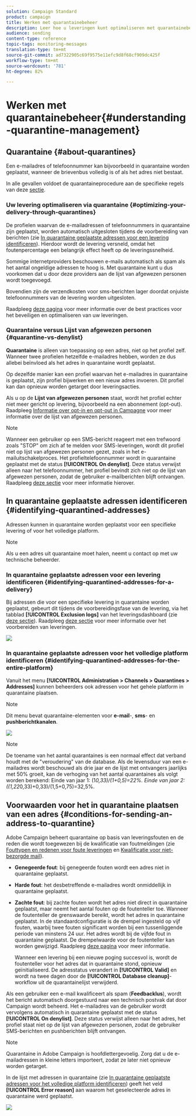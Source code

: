 ```yaml
---
solution: Campaign Standard
product: campaign
title: Werken met quarantainebeheer
description: Leer hoe u leveringen kunt optimaliseren met quarantainebeheer.
audience: sending
content-type: reference
topic-tags: monitoring-messages
translation-type: tm+mt
source-git-commit: ad7322905c69f9575e11efc9d8f68cf909dc425f
workflow-type: tm+mt
source-wordcount: '781'
ht-degree: 82%

---
```



# Werken met quarantainebeheer{#understanding-quarantine-management}

## Quarantaine {#about-quarantines}

Een e-mailadres of telefoonnummer kan bijvoorbeeld in quarantaine worden geplaatst, wanneer de brievenbus volledig is of als het adres niet bestaat.

In alle gevallen voldoet de quarantaineprocedure aan de specifieke regels van deze [sectie](#conditions-for-sending-an-address-to-quarantine).

### Uw levering optimaliseren via quarantaine {#optimizing-your-delivery-through-quarantines}

De profielen waarvan de e-mailadressen of telefoonnummers in quarantaine zijn geplaatst, worden automatisch uitgesloten tijdens de voorbereiding van berichten (zie [In quarantaine geplaatste adressen voor een levering identificeren](#identifying-quarantined-addresses-for-a-delivery)). Hierdoor wordt de levering versneld, omdat het foutenpercentage een belangrijk effect heeft op de leveringssnelheid.

Sommige internetproviders beschouwen e-mails automatisch als spam als het aantal ongeldige adressen te hoog is. Met quarantaine kunt u dus voorkomen dat u door deze providers aan de lijst van afgewezen personen wordt toegevoegd.

Bovendien zijn de verzendkosten voor sms-berichten lager doordat onjuiste telefoonnummers van de levering worden uitgesloten.

Raadpleeg [deze pagina](../../sending/using/delivery-best-practices.md) voor meer informatie over de best practices voor het beveiligen en optimaliseren van uw leveringen.

### Quarantaine versus Lijst van afgewezen personen {#quarantine-vs-denylist}

**Quarantaine** is alleen van toepassing op een adres, niet op het profiel zelf. Wanneer twee profielen hetzelfde e-mailadres hebben, worden ze dus allebei beïnvloed als het adres in quarantaine wordt geplaatst.

Op dezelfde manier kan een profiel waarvan het e-mailadres in quarantaine is geplaatst, zijn profiel bijwerken en een nieuw adres invoeren. Dit profiel kan dan opnieuw worden getarget door leveringsacties.

Als u op de **Lijst van afgewezen personen** staat, wordt het profiel echter niet meer gericht op levering, bijvoorbeeld na een abonnement (opt-out). Raadpleeg [Informatie over opt-in en opt-out in Campagne](../../audiences/using/about-opt-in-and-opt-out-in-campaign.md) voor meer informatie over de lijst van afgewezen personen.

>[!NOTE]
>
>Wanneer een gebruiker op een SMS-bericht reageert met een trefwoord zoals &quot;STOP&quot; om zich af te melden voor SMS-leveringen, wordt dit profiel niet op lijst van afgewezen personen gezet, zoals in het e-mailuitschakelproces. Het profieltelefoonnummer wordt in quarantaine geplaatst met de status **[!UICONTROL On denylist]**. Deze status verwijst alleen naar het telefoonnummer, het profiel bevindt zich niet op de lijst van afgewezen personen, zodat de gebruiker e-mailberichten blijft ontvangen. Raadpleeg [deze sectie](../../channels/using/managing-incoming-sms.md#managing-stop-sms) voor meer informatie hierover.

## In quarantaine geplaatste adressen identificeren {#identifying-quarantined-addresses}

Adressen kunnen in quarantaine worden geplaatst voor een specifieke levering of voor het volledige platform.

>[!NOTE]
>
>Als u een adres uit quarantaine moet halen, neemt u contact op met uw technische beheerder.

### In quarantaine geplaatste adressen voor een levering identificeren {#identifying-quarantined-addresses-for-a-delivery}

Bij adressen die voor een specifieke levering in quarantaine worden geplaatst, gebeurt dit tijdens de voorbereidingsfase van de levering, via het tabblad **[!UICONTROL Exclusion logs]** van het leveringsdashboard (zie [deze sectie](../../sending/using/monitoring-a-delivery.md#exclusion-logs)). Raadpleeg [deze sectie](../../sending/using/preparing-the-send.md) voor meer informatie over het voorbereiden van leveringen.

![](assets/exclusion_logs.png)

### In quarantaine geplaatste adressen voor het volledige platform identificeren {#identifying-quarantined-addresses-for-the-entire-platform}

Vanuit het menu **[!UICONTROL Administration > Channels > Quarantines > Addresses]** kunnen beheerders ook adressen voor het gehele platform in quarantaine plaatsen.

>[!NOTE]
>
>Dit menu bevat quarantaine-elementen voor **e-mail**-, **sms**- en **pushberichtkanalen**.

![](assets/quarantines1.png)

>[!NOTE]
>
>De toename van het aantal quarantaines is een normaal effect dat verband houdt met de &quot;veroudering&quot; van de database. Als de levensduur van een e-mailadres wordt beschouwd als drie jaar en de lijst met ontvangers jaarlijks met 50% groeit, kan de verhoging van het aantal quarantaines als volgt worden berekend: Einde van jaar 1: (1*0,33)/(1+0,5)=22%. Einde van jaar 2: ((1,22*0,33)+0,33)/(1,5+0,75)=32,5%.

## Voorwaarden voor het in quarantaine plaatsen van een adres {#conditions-for-sending-an-address-to-quarantine}

Adobe Campaign beheert quarantaine op basis van leveringsfouten en de reden die wordt toegewezen bij de kwalificatie van foutmeldingen (zie [Fouttypen en redenen voor foute leveringen](../../sending/using/understanding-delivery-failures.md#delivery-failure-types-and-reasons) en [Kwalificatie voor niet-bezorgde mail](../../sending/using/understanding-delivery-failures.md#bounce-mail-qualification)).

* **Genegeerde fout**: bij genegeerde fouten wordt een adres niet in quarantaine geplaatst.
* **Harde fout**: het desbetreffende e-mailadres wordt onmiddellijk in quarantaine geplaatst.
* **Zachte fout**: bij zachte fouten wordt het adres niet direct in quarantaine geplaatst, maar neemt het aantal fouten op de foutenteller toe. Wanneer de foutenteller de grenswaarde bereikt, wordt het adres in quarantaine geplaatst. In de standaardconfiguratie is de drempel ingesteld op vijf fouten, waarbij twee fouten significant worden bij een tussenliggende periode van minstens 24 uur. Het adres wordt bij de vijfde fout in quarantaine geplaatst. De drempelwaarde voor de foutenteller kan worden gewijzigd. Raadpleeg [deze pagina](../../administration/using/configuring-email-channel.md#email-channel-parameters) voor meer informatie.

   Wanneer een levering bij een nieuwe poging succesvol is, wordt de foutenteller voor het adres dat in quarantaine stond, opnieuw geïnitialiseerd. De adresstatus verandert in **[!UICONTROL Valid]** en wordt na twee dagen door de **[!UICONTROL Database cleanup]**-workflow uit de quarantainelijst verwijderd.

Als een gebruiker een e-mail kwalificeert als spam (**Feedbacklus**), wordt het bericht automatisch doorgestuurd naar een technisch postvak dat door Campaign wordt beheerd. Het e-mailadres van de gebruiker wordt vervolgens automatisch in quarantaine geplaatst met de status **[!UICONTROL On denylist]**. Deze status verwijst alleen naar het adres, het profiel staat niet op de lijst van afgewezen personen, zodat de gebruiker SMS-berichten en pushberichten blijft ontvangen.

>[!NOTE]
Quarantaine in Adobe Campaign is hoofdlettergevoelig. Zorg dat u de e-mailadressen in kleine letters importeert, zodat ze later niet opnieuw worden getarget.

In de lijst met adressen in quarantaine (zie [In quarantaine geplaatste adressen voor het volledige platform identificeren](#identifying-quarantined-addresses-for-the-entire-platform)) geeft het veld **[!UICONTROL Error reason]** aan waarom het geselecteerde adres in quarantaine werd geplaatst.

![](assets/quarantines2.png)


